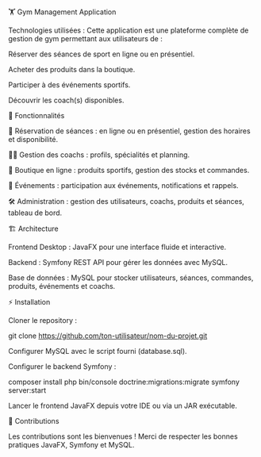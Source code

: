🏋️ Gym Management Application

Technologies utilisées :
Cette application est une plateforme complète de gestion de gym permettant aux utilisateurs de :

Réserver des séances de sport en ligne ou en présentiel.

Acheter des produits dans la boutique.

Participer à des événements sportifs.

Découvrir les coach(s) disponibles.

🚀 Fonctionnalités

📅 Réservation de séances : en ligne ou en présentiel, gestion des horaires et disponibilité.

👨‍🏫 Gestion des coachs : profils, spécialités et planning.

🛒 Boutique en ligne : produits sportifs, gestion des stocks et commandes.

🎉 Événements : participation aux événements, notifications et rappels.

🛠️ Administration : gestion des utilisateurs, coachs, produits et séances, tableau de bord.

🏗️ Architecture

Frontend Desktop : JavaFX pour une interface fluide et interactive.

Backend : Symfony REST API pour gérer les données avec MySQL.

Base de données : MySQL pour stocker utilisateurs, séances, commandes, produits, événements et coachs.

⚡ Installation

Cloner le repository :

git clone https://github.com/ton-utilisateur/nom-du-projet.git


Configurer MySQL avec le script fourni (database.sql).

Configurer le backend Symfony :

composer install
php bin/console doctrine:migrations:migrate
symfony server:start


Lancer le frontend JavaFX depuis votre IDE ou via un JAR exécutable.

🤝 Contributions

Les contributions sont les bienvenues !
Merci de respecter les bonnes pratiques JavaFX, Symfony et MySQL.
